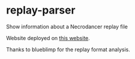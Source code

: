 # replay-parser
Show information about a Necrodancer replay file

Website deployed on [this website](http://necrommunity.ovh/replay-parser/).

Thanks to blueblimp for the replay format analysis.